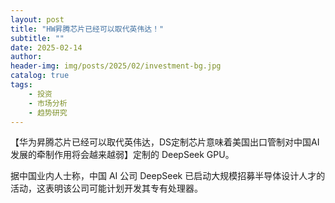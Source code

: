 ```yaml
---
layout: post
title: "HW昇腾芯片已经可以取代英伟达！"
subtitle: ""
date: 2025-02-14
author: 
header-img: img/posts/2025/02/investment-bg.jpg
catalog: true
tags:
    - 投资
    - 市场分析
    - 趋势研究
---
```


【华为昇腾芯片已经可以取代英伟达，DS定制芯片意味着美国出口管制对中国AI发展的牵制作用将会越来越弱】定制的 DeepSeek GPU。

据中国业内人士称，中国 AI 公司 DeepSeek 已启动大规模招募半导体设计人才的活动，这表明该公司可能计划开发其专有处理器。